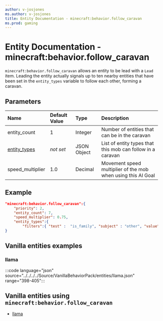 ```yaml
---
author: v-josjones
ms.author: v-josjones
title: Entity Documentation - minecraft:behavior.follow_caravan
ms.prod: gaming
---
```


# Entity Documentation - minecraft:behavior.follow_caravan

`minecraft:behavior.follow_caravan` allows an entity to be lead with a `Lead` item. Leading the entity actually signals up to ten nearby entities that have been set in the `entity_types` variable to follow each other, forming a caravan.

## Parameters

|Name |Default Value  |Type  |Description  |
|:----------|:----------|:----------|:----------|
|entity_count| 1| Integer| Number of entities that can be in the caravan |
|[entity_types](../Definitions/NestedTables/entity_types.md)|*not set* | JSON Object| List of entity types that this mob can follow in a caravan|
|speed_multiplier| 1.0| Decimal| Movement speed multiplier of the mob when using this AI Goal |

## Example

```json
"minecraft:behavior.follow_caravan":{
    "priority": 2,
    "entity_count": 7,
    "speed_multiplier": 0.75,
    "entity_types":{
        "filters":{ "test" :  "is_family", "subject" : "other", "value" :  "wolf"}}
}
```

## Vanilla entities examples

### llama

:::code language="json" source="../../../../Source/VanillaBehaviorPack/entities/llama.json" range="398-405":::

## Vanilla entities using `minecraft:behavior.follow_caravan`

- [llama](../../../../Source/VanillaBehaviorPack_Snippets/entities/llama.md)
